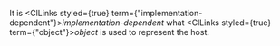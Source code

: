  It is <ClLinks styled={true} term={"implementation-dependent"}><i>implementation-dependent</i></ClLinks> what <ClLinks styled={true} term={"object"}><i>object</i></ClLinks> is used to represent the host. 



